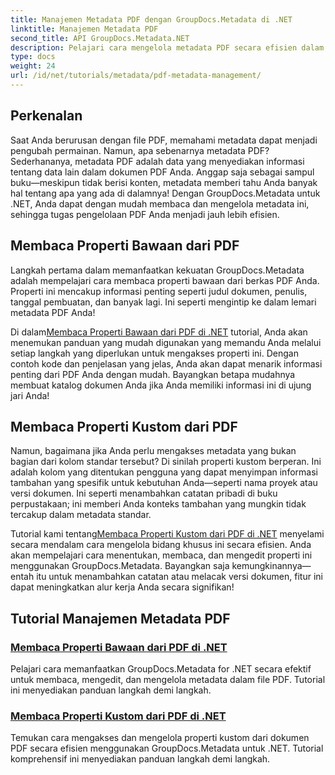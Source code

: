 ```yaml
---
title: Manajemen Metadata PDF dengan GroupDocs.Metadata di .NET
linktitle: Manajemen Metadata PDF
second_title: API GroupDocs.Metadata.NET
description: Pelajari cara mengelola metadata PDF secara efisien dalam .NET menggunakan GroupDocs.Metadata. Panduan komprehensif ini mencakup semuanya mulai dari menambahkan, mengedit, dan mengekstrak metadata hingga praktik terbaik untuk penerapan yang lancar dalam aplikasi .NET Anda.
type: docs
weight: 24
url: /id/net/tutorials/metadata/pdf-metadata-management/
---
```

## Perkenalan

Saat Anda berurusan dengan file PDF, memahami metadata dapat menjadi pengubah permainan. Namun, apa sebenarnya metadata PDF? Sederhananya, metadata PDF adalah data yang menyediakan informasi tentang data lain dalam dokumen PDF Anda. Anggap saja sebagai sampul buku—meskipun tidak berisi konten, metadata memberi tahu Anda banyak hal tentang apa yang ada di dalamnya! Dengan GroupDocs.Metadata untuk .NET, Anda dapat dengan mudah membaca dan mengelola metadata ini, sehingga tugas pengelolaan PDF Anda menjadi jauh lebih efisien.

## Membaca Properti Bawaan dari PDF

Langkah pertama dalam memanfaatkan kekuatan GroupDocs.Metadata adalah mempelajari cara membaca properti bawaan dari berkas PDF Anda. Properti ini mencakup informasi penting seperti judul dokumen, penulis, tanggal pembuatan, dan banyak lagi. Ini seperti mengintip ke dalam lemari metadata PDF Anda!

 Di dalam[Membaca Properti Bawaan dari PDF di .NET](./reading-built-in-properties-from-pdf/) tutorial, Anda akan menemukan panduan yang mudah digunakan yang memandu Anda melalui setiap langkah yang diperlukan untuk mengakses properti ini. Dengan contoh kode dan penjelasan yang jelas, Anda akan dapat menarik informasi penting dari PDF Anda dengan mudah. Bayangkan betapa mudahnya membuat katalog dokumen Anda jika Anda memiliki informasi ini di ujung jari Anda!

## Membaca Properti Kustom dari PDF

Namun, bagaimana jika Anda perlu mengakses metadata yang bukan bagian dari kolom standar tersebut? Di sinilah properti kustom berperan. Ini adalah kolom yang ditentukan pengguna yang dapat menyimpan informasi tambahan yang spesifik untuk kebutuhan Anda—seperti nama proyek atau versi dokumen. Ini seperti menambahkan catatan pribadi di buku perpustakaan; ini memberi Anda konteks tambahan yang mungkin tidak tercakup dalam metadata standar.

 Tutorial kami tentang[Membaca Properti Kustom dari PDF di .NET](./reading-custom-properties-from-pdf/) menyelami secara mendalam cara mengelola bidang khusus ini secara efisien. Anda akan mempelajari cara menentukan, membaca, dan mengedit properti ini menggunakan GroupDocs.Metadata. Bayangkan saja kemungkinannya—entah itu untuk menambahkan catatan atau melacak versi dokumen, fitur ini dapat meningkatkan alur kerja Anda secara signifikan!

## Tutorial Manajemen Metadata PDF
### [Membaca Properti Bawaan dari PDF di .NET](./reading-built-in-properties-from-pdf/)
Pelajari cara memanfaatkan GroupDocs.Metadata for .NET secara efektif untuk membaca, mengedit, dan mengelola metadata dalam file PDF. Tutorial ini menyediakan panduan langkah demi langkah.
### [Membaca Properti Kustom dari PDF di .NET](./reading-custom-properties-from-pdf/)
Temukan cara mengakses dan mengelola properti kustom dari dokumen PDF secara efisien menggunakan GroupDocs.Metadata untuk .NET. Tutorial komprehensif ini menyediakan panduan langkah demi langkah.